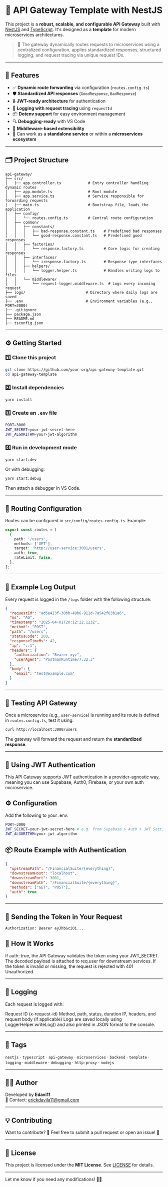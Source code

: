 # 🚀 API Gateway Template with NestJS

This project is a **robust, scalable, and configurable API Gateway** built with [NestJS](https://nestjs.com/) and [TypeScript](https://www.typescriptlang.org/). It's designed as a **template** for modern microservices architectures.  

> 🧩 The gateway dynamically routes requests to microservices using a centralized configuration, applies standardized responses, structured logging, and request tracing via unique request IDs.  

---

## 📌 Features  

- ✅ **Dynamic route forwarding** via configuration (`routes.config.ts`)  
- 🛡️ **Standardized API responses** (`GoodResponse`, `BadResponse`)  
- 🔒 **JWT-ready architecture** for authentication  
- 📄 **Logging with request tracing** using `requestId`  
- 📦 **Dotenv support** for easy environment management  
- 🔍 **Debugging-ready** with VS Code  
- 🧰 **Middleware-based extensibility**  
- 🧪 Can work as a **standalone service** or within a **microservices ecosystem**  

---

## 🗂️ Project Structure  

```
api-gateway/
├── src/
│   ├── app.controller.ts            # Entry controller handling dynamic routes
│   ├── app.module.ts                # Root module
│   ├── app.service.ts               # Service responsible for forwarding requests
│   ├── main.ts                      # Bootstrap file, loads the application
│   ├── config/
│   │   └── routes.config.ts         # Central route configuration
│   ├── common/
│   │   ├── constants/
│   │   │   ├── bad-response.constant.ts    # Predefined bad responses
│   │   │   └── good-response.constant.ts   # Predefined good responses
│   │   ├── factories/
│   │   │   └── response.factory.ts         # Core logic for creating responses
│   │   ├── interfaces/
│   │   │   └── iresponse.factory.ts        # Response type interfaces
│   │   ├── helpers/
│   │   │   └── logger.helper.ts            # Handles writing logs to files
│   │   └── middleware/
│   │       └── request-logger.middleware.ts  # Logs every incoming request
├── logs/                           # Directory where daily logs are saved
├── .env                            # Environment variables (e.g., PORT=3000)
├── .gitignore
├── package.json
├── README.md
├── tsconfig.json
```

---

## ⚙️ Getting Started  

### 1️⃣ Clone this project  

```sh
git clone https://github.com/your-org/api-gateway-template.git
cd api-gateway-template
```

### 2️⃣ Install dependencies  

```sh
yarn install
```

### 3️⃣ Create an `.env` file  

```sh
PORT=3000
JWT_SECRET=your-jwt-secret-here
JWT_ALGORITHM=your-jwt-algorithm
```

### 4️⃣ Run in development mode  

```sh
yarn start:dev
```

Or with debugging:  

```sh
yarn start:debug
```

Then attach a debugger in VS Code.

---

## 🔀 Routing Configuration  

Routes can be configured in `src/config/routes.config.ts`. Example:  

```ts
export const routes = [
  {
    path: '/users',
    methods: ['GET'],
    target: 'http://user-service:3001/users',
    auth: true,
    rateLimit: false,
  },
];
```

---

## 📜 Example Log Output  

Every request is logged in the `/logs` folder with the following structure:  

```json
{
  "requestId": "ad5e423f-30bb-49b6-911d-7a542f63b1a6",
  "ms": "AG",
  "timestamp": "2025-04-01T20:12:22.123Z",
  "method": "POST",
  "path": "/users",
  "statusCode": 200,
  "responseTimeMs": 42,
  "ip": "::1",
  "headers": {
    "authorization": "Bearer xyz",
    "userAgent": "PostmanRuntime/7.32.3"
  },
  "body": {
    "email": "test@example.com"
  }
}
```

---

## 🧪 Testing API Gateway  

Once a microservice (e.g., `user-service`) is running and its route is defined in `routes.config.ts`, test it using:  

```sh
curl http://localhost:3000/users
```

The gateway will forward the request and return the **standardized response**.

---

## 🔐 Using JWT Authentication

This API Gateway supports JWT authentication in a provider-agnostic way, meaning you can use Supabase, Auth0, Firebase, or your own auth microservice.

## ⚙️ Configuration
Add the following to your .env:

```sh
PORT=3000
JWT_SECRET=your-jwt-secret-here # e.g. from Supabase > Auth > JWT Settings
JWT_ALGORITHM=your-jwt-algorithm
```

## 📦 Route Example with Authentication

```json
{
  "upstreamPath": "/FinancialSuite/{everything}",
  "downstreamHost": "localhost",
  "downstreamPort": 3001,
  "downstreamPath": "/FinancialSuite/{everything}",
  "methods": ["GET", "POST"],
  "auth": true
}
```
---

## 🪪 Sending the Token in Your Request
```http
Authorization: Bearer eyJhbGciOi...
```

## 🔁 How It Works
If auth: true, the API Gateway validates the token using your JWT_SECRET.
The decoded payload is attached to req.user for downstream services.
If the token is invalid or missing, the request is rejected with 401 Unauthorized.


---
## 📝 Logging
Each request is logged with:

Request ID (x-request-id)
Method, path, status, duration
IP, headers, and request body (if applicable)
Logs are saved locally using LoggerHelper.writeLog() and also printed in JSON format to the console.

---

## 🌿 Tags  

`nestjs` · `typescript` · `api-gateway` · `microservices` · `backend` · `template` · `logging` · `middleware` · `debugging` · `http-proxy` · `nodejs`  

---

## 🧑‍💻 Author  

Developed by **Edavi11**  
📧 Contact: [erickdavila11@gmail.com](mailto:erickdavila11@gmail.com)  

---

## 💡 Contributing  

Want to contribute? 🎉 Feel free to submit a pull request or open an issue! 🚀  

---

## 📜 License  

This project is licensed under the **MIT License**. See [LICENSE](./LICENSE) for details.

---

Let me know if you need any modifications! 🚀🔥